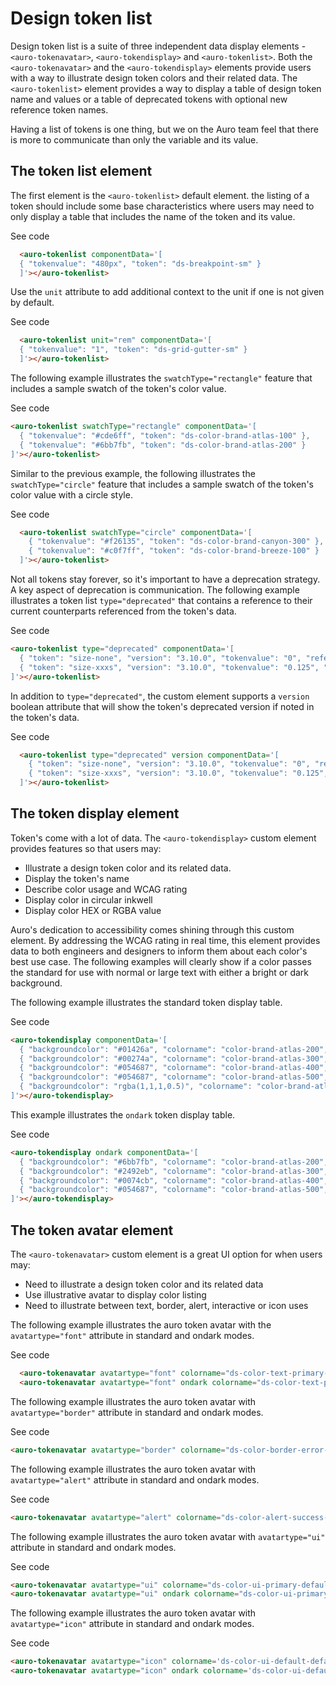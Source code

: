 # Design token list

Design token list is a suite of three independent data display elements - `<auro-tokenavatar>`, `<auro-tokendisplay>` and `<auro-tokenlist>`. Both the `<auro-tokenavatar>` and the `<auro-tokendisplay>` elements provide users with a way to illustrate design token colors and their related data. The `<auro-tokenlist>` element provides a way to display a table of design token name and values or a table of deprecated tokens with optional new reference token names.

Having a list of tokens is one thing, but we on the Auro team feel that there is more to communicate than only the variable and its value.

## The token list element

The first element is the `<auro-tokenlist>` default element. the listing of a token should include some base characteristics where users may need to only display a table that includes the name of the token and its value.

<div class="exampleWrapper">
  <auro-tokenlist componentData='[
    { "tokenvalue": "660px", "token": "ds-breakpoint-sm" },
    { "tokenvalue": "0.75", "token": "ds-size-sm" }
  ]'></auro-tokenlist>
</div>

<auro-accordion alignRight>
  <span slot="trigger">See code</span>

  ```html
    <auro-tokenlist componentData='[
    { "tokenvalue": "480px", "token": "ds-breakpoint-sm" }
    ]'></auro-tokenlist>
  ```
</auro-accordion>

<div class="exampleWrapper">
  <auro-tokenlist unit="rem" componentData='[
    { "tokenvalue": "1", "token": "ds-grid-gutter-sm" }
  ]'></auro-tokenlist>
</div>

Use the `unit` attribute to add additional context to the unit if one is not given by default.

<auro-accordion alignRight>
  <span slot="trigger">See code</span>

  ```html
    <auro-tokenlist unit="rem" componentData='[
    { "tokenvalue": "1", "token": "ds-grid-gutter-sm" }
    ]'></auro-tokenlist>
  ```
</auro-accordion>

The following example illustrates the `swatchType="rectangle"` feature that includes a sample swatch of the token's color value.

<div class="exampleWrapper">
  <auro-tokenlist swatchType="rectangle" componentData='[
    { "tokenvalue": "#cde6ff", "token": "ds-color-brand-atlas-100" },
    { "tokenvalue": "#6bb7fb", "token": "ds-color-brand-atlas-200" }
  ]'></auro-tokenlist>
</div>

<auro-accordion alignRight>
  <span slot="trigger">See code</span>

  ```html
  <auro-tokenlist swatchType="rectangle" componentData='[
    { "tokenvalue": "#cde6ff", "token": "ds-color-brand-atlas-100" },
    { "tokenvalue": "#6bb7fb", "token": "ds-color-brand-atlas-200" }
  ]'></auro-tokenlist>
  ```
</auro-accordion>

Similar to the previous example, the following illustrates the `swatchType="circle"` feature that includes a sample swatch of the token's color value with a circle style.

<div class="exampleWrapper">
  <auro-tokenlist swatchType="circle" componentData='[
    { "tokenvalue": "#f26135", "token": "ds-color-brand-canyon-300" },
    { "tokenvalue": "#c0f7ff", "token": "ds-color-brand-breeze-100" }
  ]'></auro-tokenlist>
</div>

<auro-accordion alignRight>
  <span slot="trigger">See code</span>

  ```html
    <auro-tokenlist swatchType="circle" componentData='[
      { "tokenvalue": "#f26135", "token": "ds-color-brand-canyon-300" },
      { "tokenvalue": "#c0f7ff", "token": "ds-color-brand-breeze-100" }
    ]'></auro-tokenlist>
  ```
</auro-accordion>

Not all tokens stay forever, so it's important to have a deprecation strategy. A key aspect of deprecation is communication. The following example illustrates a token list `type="deprecated"` that contains a reference to their current counterparts referenced from the token's data.

<div class="exampleWrapper">
  <auro-tokenlist type="deprecated" componentData='[
    { "token": "size-none", "version": "3.10.0", "tokenvalue": "0", "reference": "n/a" },
    { "token": "size-xxxs", "version": "3.10.0", "tokenvalue": "0.125", "reference": "size-25" }
  ]'></auro-tokenlist>
</div>

<auro-accordion alignRight>
  <span slot="trigger">See code</span>

  ```html
  <auro-tokenlist type="deprecated" componentData='[
    { "token": "size-none", "version": "3.10.0", "tokenvalue": "0", "reference": "n/a" },
    { "token": "size-xxxs", "version": "3.10.0", "tokenvalue": "0.125", "reference": "size-25" }
  ]'></auro-tokenlist>
  ```
</auro-accordion>

In addition to `type="deprecated"`, the custom element supports a `version` boolean attribute that will show the token's deprecated version if noted in the token's data.

<div class="exampleWrapper">
  <auro-tokenlist type="deprecated" version componentData='[
    { "token": "size-none", "version": "3.10.0", "tokenvalue": "0", "reference": "n/a" },
    { "token": "size-xxxs", "version": "3.10.0", "tokenvalue": "0.125", "reference": "size-25" }
  ]'></auro-tokenlist>
</div>

<auro-accordion alignRight>
  <span slot="trigger">See code</span>

  ```html
    <auro-tokenlist type="deprecated" version componentData='[
      { "token": "size-none", "version": "3.10.0", "tokenvalue": "0", "reference": "n/a" },
      { "token": "size-xxxs", "version": "3.10.0", "tokenvalue": "0.125", "reference": "size-25" }
    ]'></auro-tokenlist>
  ```
</auro-accordion>

## The token display element

Token's come with a lot of data. The `<auro-tokendisplay>` custom element provides features so that users may:

* Illustrate a design token color and its related data.
* Display the token's name
* Describe color usage and WCAG rating
* Display color in circular inkwell
* Display color HEX or RGBA value

Auro's dedication to accessibility comes shining through this custom element. By addressing the WCAG rating in real time, this element provides data to both engineers and designers to inform them about each color's best use case. The following examples will clearly show if a color passes the standard for use with normal or large text with either a bright or dark background.

The following example illustrates the standard token display table.

<div class="exampleWrapper">
  <auro-tokendisplay componentData='[
    { "backgroundcolor": "#01426a", "colorname": "color-brand-atlas-200", "usage": "Notification color on light backgrounds" },
    { "backgroundcolor": "#00274a", "colorname": "color-brand-atlas-300", "usage": "Notification color on light backgrounds" },
    { "backgroundcolor": "#054687", "colorname": "color-brand-atlas-400", "wcag":"AAA", "usage": "Notification color on light backgrounds" },
    { "backgroundcolor": "#054687", "colorname": "color-brand-atlas-500", "usage": "Notification color on light backgrounds" },
    { "backgroundcolor": "rgba(1,1,1,0.5)", "colorname": "color-brand-atlas-600", "usage": "Example of failure to load wcag response" }
  ]'></auro-tokendisplay>
</div>

<auro-accordion alignRight>
  <span slot="trigger">See code</span>

  ```html
  <auro-tokendisplay componentData='[
    { "backgroundcolor": "#01426a", "colorname": "color-brand-atlas-200", "usage": "Notification color on light backgrounds" },
    { "backgroundcolor": "#00274a", "colorname": "color-brand-atlas-300", "usage": "Notification color on light backgrounds" },
    { "backgroundcolor": "#054687", "colorname": "color-brand-atlas-400", "wcag":"AAA", "usage": "Notification color on light backgrounds" },
    { "backgroundcolor": "#054687", "colorname": "color-brand-atlas-500", "usage": "Notification color on light backgrounds" },
    { "backgroundcolor": "rgba(1,1,1,0.5)", "colorname": "color-brand-atlas-600", "usage": "Example of failure to load wcag response" }
  ]'></auro-tokendisplay>
  ```
</auro-accordion>

This example illustrates the `ondark` token display table.

<div class="exampleWrapper">
  <auro-tokendisplay ondark componentData='[
    { "backgroundcolor": "#6bb7fb", "colorname": "color-brand-atlas-200", "usage": "Notification color on light backgrounds" },
    { "backgroundcolor": "#2492eb", "colorname": "color-brand-atlas-300", "usage": "Notification color on light backgrounds" },
    { "backgroundcolor": "#0074cb", "colorname": "color-brand-atlas-400", "usage": "Notification color on light backgrounds" },
    { "backgroundcolor": "#054687", "colorname": "color-brand-atlas-500", "usage": "Notification color on light backgrounds" }
  ]'></auro-tokendisplay>
</div>

<auro-accordion alignRight>
  <span slot="trigger">See code</span>

  ```html
  <auro-tokendisplay ondark componentData='[
    { "backgroundcolor": "#6bb7fb", "colorname": "color-brand-atlas-200", "usage": "Notification color on light backgrounds" },
    { "backgroundcolor": "#2492eb", "colorname": "color-brand-atlas-300", "usage": "Notification color on light backgrounds" },
    { "backgroundcolor": "#0074cb", "colorname": "color-brand-atlas-400", "usage": "Notification color on light backgrounds" },
    { "backgroundcolor": "#054687", "colorname": "color-brand-atlas-500", "usage": "Notification color on light backgrounds" }
  ]'></auro-tokendisplay>
  ```
</auro-accordion>

## The token avatar element

The `<auro-tokenavatar>` custom element is a great UI option for when users may:

* Need to illustrate a design token color and its related data
* Use illustrative avatar to display color listing
* Need to illustrate between text, border, alert, interactive or icon uses

The following example illustrates the auro token avatar with the `avatartype="font"` attribute in standard and ondark modes.

<div class="exampleWrapper">
  <auro-tokenavatar avatartype="font" colorname="ds-color-text-primary-default"></auro-tokenavatar>
  <auro-tokenavatar avatartype="font" ondark colorname="ds-color-text-primary-inverse"></auro-tokenavatar>
</div>

<auro-accordion alignRight>
  <span slot="trigger">See code</span>

  ```html
    <auro-tokenavatar avatartype="font" colorname="ds-color-text-primary-default"></auro-tokenavatar>
    <auro-tokenavatar avatartype="font" ondark colorname="ds-color-text-primary-inverse"></auro-tokenavatar>
  ```
</auro-accordion>

The following example illustrates the auro token avatar with `avatartype="border"` attribute in standard and ondark modes.

<div class="exampleWrapper">
  <auro-tokenavatar avatartype="border" colorname="ds-color-border-error-default"></auro-tokenavatar>
</div>

<auro-accordion alignRight>
  <span slot="trigger">See code</span>

  ```html
  <auro-tokenavatar avatartype="border" colorname="ds-color-border-error-default"></auro-tokenavatar>
  ```
</auro-accordion>

The following example illustrates the auro token avatar with `avatartype="alert"` attribute in standard and ondark modes.

<div class="exampleWrapper">
  <auro-tokenavatar avatartype="alert" colorname="ds-color-alert-success-default"></auro-tokenavatar>
</div>

<auro-accordion alignRight>
  <span slot="trigger">See code</span>

  ```html
  <auro-tokenavatar avatartype="alert" colorname="ds-color-alert-success-default"></auro-tokenavatar>
  ```
</auro-accordion>

The following example illustrates the auro token avatar with `avatartype="ui"` attribute in standard and ondark modes.

<div class="exampleWrapper">
  <auro-tokenavatar avatartype="ui" colorname="ds-color-ui-default-default"></auro-tokenavatar>
  <auro-tokenavatar avatartype="ui" ondark colorname="ds-color-ui-default-inverse"></auro-tokenavatar>
</div>

<auro-accordion alignRight>
  <span slot="trigger">See code</span>

  ```html
  <auro-tokenavatar avatartype="ui" colorname="ds-color-ui-primary-default"></auro-tokenavatar>
  <auro-tokenavatar avatartype="ui" ondark colorname="ds-color-ui-primary-inverse"></auro-tokenavatar>
  ```
</auro-accordion>

The following example illustrates the auro token avatar with `avatartype="icon"` attribute in standard and ondark modes.

<div class="exampleWrapper">
  <auro-tokenavatar avatartype="icon" colorname='ds-color-ui-default-default'></auro-tokenavatar>
  <auro-tokenavatar avatartype="icon" ondark colorname='ds-color-ui-default-inverse'></auro-tokenavatar>
</div>

<auro-accordion alignRight>
  <span slot="trigger">See code</span>

  ```html
  <auro-tokenavatar avatartype="icon" colorname='ds-color-ui-default-default'></auro-tokenavatar>
  <auro-tokenavatar avatartype="icon" ondark colorname='ds-color-ui-default-inverse'></auro-tokenavatar>
  ```
</auro-accordion>
